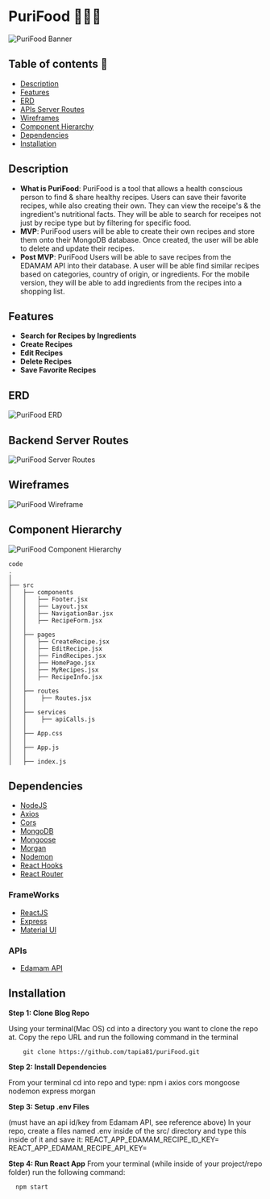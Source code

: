# PuriFood 🍖🥑🍉

![PuriFood Banner](./assets/PuriFood%20Banner.png)

## Table of contents 📒

- [Description](#description)
- [Features](#features)
- [ERD](#erd)
- [APIs Server Routes](#apis-server-routes)
- [Wireframes](#wireframes)
- [Component Hierarchy](#component-hierarchy)
- [Dependencies](#denpendencies)
- [Installation](#installation)

## Description

- **What is PuriFood**: PuriFood is a tool that allows a health conscious
  person to find & share healthy recipes. Users can save
  their favorite recipes, while also creating their own.
  They can view the receipe's & the ingredient's
  nutritional facts. They will be able to search for
  receipes not just by recipe type but by filtering for
  specific food.
- **MVP**: PuriFood users will be able to create their own
  recipes and store them onto their MongoDB database.
  Once created, the user will be able to delete and
  update their recipes.
- **Post MVP**: PuriFood Users will be able to save recipes
  from the EDAMAM API into their database. A user will
  be able find similar recipes based on categories,
  country of origin, or ingredients. For the mobile
  version, they will be able to add ingredients from
  the recipes into a shopping list.

## Features

- **Search for Recipes by Ingredients**
- **Create Recipes**
- **Edit Recipes**
- **Delete Recipes**
- **Save Favorite Recipes**

## ERD

![PuriFood ERD](./assets/PuriFood%20ERD.png)

## Backend Server Routes

![PuriFood Server Routes](./assets/PuriFood%20Routes.png)

## Wireframes

![PuriFood Wireframe](./assets/PurifoodHome.png)

## Component Hierarchy

![PuriFood Component Hierarchy](./assets/PuriFood%20Hierarchy.png)

    code
    .
    │
    ├── src
    │   ├── components
    │   │   ├── Footer.jsx
    │   │   ├── Layout.jsx
    │   │   ├── NavigationBar.jsx
    │   │   ├── RecipeForm.jsx
    │   │
    │   ├── pages
    │   │   ├── CreateRecipe.jsx
    │   │   ├── EditRecipe.jsx
    │   │   ├── FindRecipes.jsx
    │   │   ├── HomePage.jsx
    │   │   ├── MyRecipes.jsx
    │   │   ├── RecipeInfo.jsx
    │   │
    │   ├── routes
    │   │    ├── Routes.jsx
    │   │
    │   ├── services
    │   │    ├── apiCalls.js
    │   │
    │   ├── App.css
    │   │
    │   ├── App.js
    │   │
    │   ├── index.js

## Dependencies

- [NodeJS](https://nodejs.org/en/)
- [Axios](https://github.com/axios/axios)
- [Cors](https://www.npmjs.com/package/cors)
- [MongoDB](https://www.mongodb.com/)
- [Mongoose](https://www.npmjs.com/package/mongoose)
- [Morgan](https://www.npmjs.com/package/morgan)
- [Nodemon](https://www.npmjs.com/package/nodemon)
- [React Hooks](https://reactjs.org/docs/hooks-intro.html)
- [React Router](https://v5.reactrouter.com/web/guides/quick-start)

### FrameWorks

- [ReactJS](https://reactjs.org/)
- [Express](https://expressjs.com/en/starter/installing.html)
- [Material UI](https://mui.com/)

### APIs

- [Edamam API](https://www.edamam.com/)

## Installation

**Step 1: Clone Blog Repo**

Using your terminal(Mac OS) cd into a directory you want to
clone the repo at. Copy the repo URL and run the following command
in the terminal

        git clone https://github.com/tapia81/puriFood.git


**Step 2: Install Dependencies**

From your terminal cd into repo and type:
    npm i axios cors mongoose nodemon express morgan


**Step 3: Setup .env Files**

(must have an api id/key from Edamam API, see reference above)
In your repo, create a files named .env inside of the src/ directory and type this inside of it and save it:
    REACT_APP_EDAMAM_RECIPE_ID_KEY=<your-id-key>
    REACT_APP_EDAMAM_RECIPE_API_KEY=<your-api-key>


**Step 4: Run React App**
From your terminal (while inside of your project/repo folder) run the following command:

      npm start